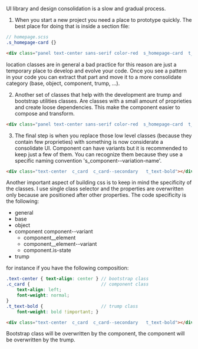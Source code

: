 UI library and design consolidation is a slow and gradual process.

1) When you start a new project you need a place to prototype quickly.
The best place for doing that is inside a section file:
```scss
// homepage.scss
.s_homepage-card {}
```
```html
<div class="panel text-center sans-serif color-red  s_homepage-card  t_text-bold"></div> // use section classes to prototype quickly
```
location classes are in general a bad practice for this reason are just a temporary place to develop and evolve your code. Once you see a pattern in your code you can extract that part and move it to a more consolidate category (base, object, component, trump, ...).

2) Another set of classes that help with the development are trump and bootstrap utilities classes. Are classes with a small amount of proprieties and create loose dependencies. This make the component easier to compose and transform.
```html
<div class="panel text-center sans-serif color-red  s_homepage-card  t_text-bold"></div> // use trump and bootstrap classes
```

3) The final step is when you replace those low level classes (because they contain few proprieties) with something is now considerate a consolidate UI. Component can have variants but it is recommended to keep just a few of them. You can recognize them because they use a specific naming convention 's_component--variation-name'.
```html
<div class="text-center  c_card  c_card--secondary   t_text-bold"></div> // consolidate component
```

Another important aspect of building css is to keep in mind the specificity of the classes.
I use single class selector and the properties are overwritten only because are positioned after other properties.
The code specificity is the following:


* general
* base
* object
* component
  component--variant
    - component__element
    - component__element--variant
    - component.is-state
* trump

for instance if you have the following composition:
```scss
.text-center { text-align: center } // bootstrap class
.c_card {                           // component class
    text-align: left;
    font-weight: normal;
}
.t_text-bold {                      // trump class
    font-weight: bold !important; }
```
```html
<div class="text-center  c_card  c_card--secondary   t_text-bold"></div> // consolidate component
```
Bootstrap class will be overwritten by the component,
the component will be overwritten by the trump.